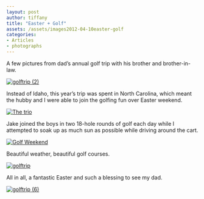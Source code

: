 ```yaml
---
layout: post
author: tiffany
title: "Easter + Golf"
assets: /assets/images2012-04-10easter-golf
categories: 
- Articles
- photographs
---
```


A few pictures from dad’s annual golf trip with his brother and brother-in-law.

[![](jekyll_uploads/2012/04/golftrip-2-575x382.jpg "golftrip (2)")](http://www.sweetpeonies.com/2012/04/easter-golf/golftrip-2/)

Instead of Idaho, this year’s trip was spent in North Carolina, which meant the hubby and I were able to join the golfing fun over Easter weekend.

[![The trio](jekyll_uploads/2012/04/golftrip-12-575x382.jpg "golftrip (12)")](http://www.sweetpeonies.com/2012/04/easter-golf/golftrip-12/)

Jake joined the boys in two 18-hole rounds of golf each day while I attempted to soak up as much sun as possible while driving around the cart.

[![](jekyll_uploads/2012/04/Golf-Weekend1-575x431.jpg "Golf Weekend")](http://www.sweetpeonies.com/2012/04/easter-golf/golf-weekend-2/)

Beautiful weather, beautiful golf courses.

[![](jekyll_uploads/2012/04/DSC_0157-575x382.jpg "golftrip")](http://www.sweetpeonies.com/2012/04/easter-golf/dsc_0157/)

All in all, a fantastic Easter and such a blessing to see my dad.

[![](jekyll_uploads/2012/04/golftrip-6-575x382.jpg "golftrip (6)")](http://www.sweetpeonies.com/2012/04/easter-golf/golftrip-6/)